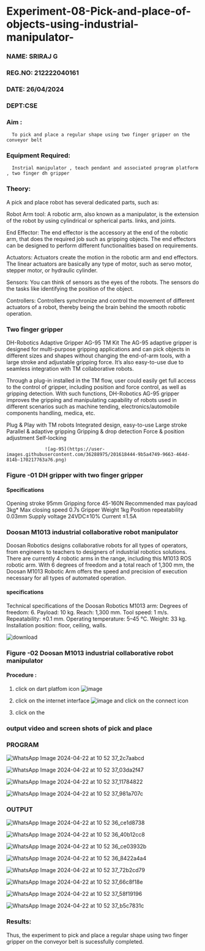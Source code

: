 # Experiment-08-Pick-and-place-of-objects-using-industrial-manipulator-
### NAME: SRIRAJ G 
### REG.NO: 212222040161
### DATE: 26/04/2024
### DEPT:CSE

### Aim :
      To pick and place a regular shape using two finger gripper on the conveyor belt 
### Equipment Required: 
      Instrial manipulator , teach pendant and associated program platform , two finger dh gripper 
      
### Theory: 

A pick and place robot has several dedicated parts, such as:

Robot Arm tool: A robotic arm, also known as a manipulator, is the extension of the robot by using cylindrical or spherical parts. links, and joints.

End Effector: The end effector is the accessory at the end of the robotic arm, that does the required job such as gripping objects. The end effectors can be designed to perform different functionalities based on requirements.

Actuators: Actuators create the motion in the robotic arm and end effectors. The linear actuators are basically any type of motor, such as servo motor, stepper motor, or hydraulic cylinder.

Sensors: You can think of sensors as the eyes of the robots. The sensors do the tasks like identifying the position of the object.

Controllers: Controllers synchronize and control the movement of different actuators of a robot, thereby being the brain behind the smooth robotic operation.


### Two finger gripper 

DH-Robotics
Adaptive Gripper AG-95 TM Kit
The AG-95 adaptive gripper is designed for multi-purpose gripping applications and can pick objects in different sizes and shapes without changing the end-of-arm tools, with a large stroke and adjustable gripping force. It’s also easy-to-use due to seamless integration with TM collaborative robots.

Through a plug-in installed in the TM flow, user could easily get full access to the control of gripper, including position and force control, as well as gripping detection. With such functions, DH-Robotics AG-95 gripper improves the gripping and manipulating capability of robots used in different scenarios such as machine tending, electronics/automobile components handling, medica, etc.

Plug & Play with TM robots
Integrated design, easy-to-use
Large stroke
Parallel & adaptive gripping
Gripping & drop detection
Force & position adjustment
Self-locking

                  ![ag-95](https://user-images.githubusercontent.com/36288975/201618444-9b5a4749-9663-464d-814b-170217763a76.png)
### Figure -01 DH gripper with two finger gripper 

#### Specifications

Opening stroke	95mm
Gripping force 	45-160N
Recommended max payload	3kg*
Max closing speed	0.7s
Gripper Weight	1kg
Position repeatability	0.03mm
Supply voltage	24VDC±10%
Current	≤1.5A



### Doosan M1013 industrial collaborative robot manipulator 
Doosan Robotics designs collaborative robots for all types of operators, from engineers to teachers to designers of industrial robotics solutions. There are currently 4 robotic arms in the range, including this M1013 ROS robotic arm. With 6 degrees of freedom and a total reach of 1,300 mm, the Doosan M1013 Robotic Arm offers the speed and precision of execution necessary for all types of automated operation.

#### specifications 
Technical specifications of the Doosan Robotics M1013 arm:
Degrees of freedom: 6.
Payload: 10 kg.
Reach: 1,300 mm.
Tool speed: 1 m/s.
Repeatability: ±0.1 mm.
Operating temperature: 5–45 °C.
Weight: 33 kg.
Installation position: floor, ceiling, walls.



![download](https://user-images.githubusercontent.com/36288975/201624230-89cc83ff-cecd-49ea-84c6-c67066e9d157.jpg)

### Figure -02 Doosan M1013 industrial collaborative robot manipulator 

#### Procedure : 

1. click on dart platfom icon ![image](https://user-images.githubusercontent.com/36288975/201621038-f1248586-5c20-40fd-8a74-68c7d8b44939.png)
2. click on the internet interface 
![image](https://user-images.githubusercontent.com/36288975/201621235-3b8b46a9-3c19-4207-9ea2-6a7954eb6135.png)
and click on the connect icon 

3. click on the 

### output video and screen shots of pick and place 

### PROGRAM

![WhatsApp Image 2024-04-22 at 10 52 37_2c7aabcd](https://github.com/Yuvasreemuthusamy/Experiment-08-Pick-and-place-of-objects-using-industrial-manipulator-/assets/144870887/bf4084b4-c812-4b12-a99e-53624d5c4769)



![WhatsApp Image 2024-04-22 at 10 52 37_03da2f47](https://github.com/Yuvasreemuthusamy/Experiment-08-Pick-and-place-of-objects-using-industrial-manipulator-/assets/144870887/940b592a-2f25-4ed7-a6e2-54d5d1476b16)



![WhatsApp Image 2024-04-22 at 10 52 37_11784822](https://github.com/Yuvasreemuthusamy/Experiment-08-Pick-and-place-of-objects-using-industrial-manipulator-/assets/144870887/b286ab27-350b-4168-b502-605763ef518b)



![WhatsApp Image 2024-04-22 at 10 52 37_981a707c](https://github.com/Yuvasreemuthusamy/Experiment-08-Pick-and-place-of-objects-using-industrial-manipulator-/assets/144870887/b9021af9-b051-4399-ae42-201860d7b64b)


### OUTPUT

![WhatsApp Image 2024-04-22 at 10 52 36_ce1d8738](https://github.com/Yuvasreemuthusamy/Experiment-08-Pick-and-place-of-objects-using-industrial-manipulator-/assets/144870887/00c8c2b7-d83c-4cb2-bbd7-6518f87af44c)


![WhatsApp Image 2024-04-22 at 10 52 36_40b12cc8](https://github.com/Yuvasreemuthusamy/Experiment-08-Pick-and-place-of-objects-using-industrial-manipulator-/assets/144870887/20acb830-0b7c-4dd3-94c6-618abc25c5c0)


![WhatsApp Image 2024-04-22 at 10 52 36_ce03932b](https://github.com/Yuvasreemuthusamy/Experiment-08-Pick-and-place-of-objects-using-industrial-manipulator-/assets/144870887/364e6968-bf81-42f9-b934-3ef8fafacbdc)


![WhatsApp Image 2024-04-22 at 10 52 36_8422a4a4](https://github.com/Yuvasreemuthusamy/Experiment-08-Pick-and-place-of-objects-using-industrial-manipulator-/assets/144870887/cebabdaf-2434-4418-8607-2456e1635cf7)

![WhatsApp Image 2024-04-22 at 10 52 37_72b2cd79](https://github.com/Yuvasreemuthusamy/Experiment-08-Pick-and-place-of-objects-using-industrial-manipulator-/assets/144870887/00d3348f-bf03-4f3a-9efc-59d07182d54b)


![WhatsApp Image 2024-04-22 at 10 52 37_66c8f18e](https://github.com/Yuvasreemuthusamy/Experiment-08-Pick-and-place-of-objects-using-industrial-manipulator-/assets/144870887/4bbb95d2-ce77-43b1-9d92-5deb81d5ea41)


![WhatsApp Image 2024-04-22 at 10 52 37_58f19196](https://github.com/Yuvasreemuthusamy/Experiment-08-Pick-and-place-of-objects-using-industrial-manipulator-/assets/144870887/08fd6ef6-c41f-48d0-9055-f7bddb19cdff)

![WhatsApp Image 2024-04-22 at 10 52 37_b5c7831c](https://github.com/Yuvasreemuthusamy/Experiment-08-Pick-and-place-of-objects-using-industrial-manipulator-/assets/144870887/8eb388c3-baa9-4107-a684-08c492762361)


### Results: 

Thus, the experiment to pick and place a regular shape using two finger gripper on the conveyor belt is sucessfully completed.




